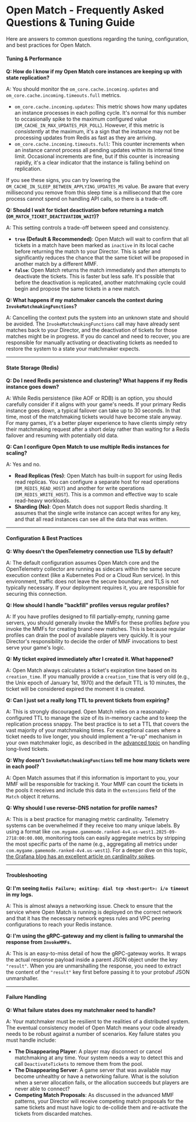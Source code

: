 # Open Match \- Frequently Asked Questions & Tuning Guide

Here are answers to common questions regarding the tuning, configuration, and best practices for Open Match.

#### **Tuning & Performance**

**Q: How do I know if my Open Match core instances are keeping up with state replication?**

A: You should monitor the `om_core.cache.incoming.updates` and `om_core.cache.incoming.timeouts.full` metrics.

* `om_core.cache.incoming.updates`: This metric shows how many updates an instance processes in each polling cycle. It's normal for this number to occasionally spike to the maximum configured value (`OM_CACHE_IN_MAX_UPDATES_PER_POLL`). However, if this metric is *consistently* at the maximum, it's a sign that the instance may not be processing updates from Redis as fast as they are arriving.  
* `om_core.cache.incoming.timeouts.full`: This counter increments when an instance cannot process all pending updates within its internal time limit. Occasional increments are fine, but if this counter is increasing rapidly, it's a clear indicator that the instance is falling behind on replication.

If you see these signs, you can try lowering the `OM_CACHE_IN_SLEEP_BETWEEN_APPLYING_UPDATES_MS` value. Be aware that every millisecond you remove from this sleep time is a millisecond that the core process cannot spend on handling API calls, so there is a trade-off.

**Q: Should I wait for ticket deactivation before returning a match (`OM_MATCH_TICKET_DEACTIVATION_WAIT`)?**

A: This setting controls a trade-off between speed and consistency.

* **`true` (Default & Recommended)**: Open Match will wait to confirm that all tickets in a match have been marked as `inactive` in its local cache before returning the match to your Director. This is safer and significantly reduces the chance that the same ticket will be proposed in another match by a different MMF.  
* **`false`**: Open Match returns the match immediately and *then* attempts to deactivate the tickets. This is faster but less safe. It's possible that before the deactivation is replicated, another matchmaking cycle could begin and propose the same tickets in a new match.

**Q: What happens if my matchmaker cancels the context during `InvokeMatchmakingFunctions`?**

A: Cancelling the context puts the system into an unknown state and should be avoided. The `InvokeMatchmakingFunctions` call may have already sent matches back to your Director, and the deactivation of tickets for those matches might be in progress. If you do cancel and need to recover, you are responsible for manually activating or deactivating tickets as needed to restore the system to a state your matchmaker expects.

---

#### **State Storage (Redis)**

**Q: Do I need Redis persistence and clustering? What happens if my Redis instance goes down?**

A: While Redis persistence (like AOF or RDB) is an option, you should carefully consider if it aligns with your game's needs. If your primary Redis instance goes down, a typical failover can take up to 30 seconds. In that time, most of the matchmaking tickets would have become stale anyway. For many games, it's a better player experience to have clients simply retry their matchmaking request after a short delay rather than waiting for a Redis failover and resuming with potentially old data.

**Q: Can I configure Open Match to use multiple Redis instances for scaling?**

A: Yes and no.

* **Read Replicas (Yes)**: Open Match has built-in support for using Redis read replicas. You can configure a separate host for read operations (`OM_REDIS_READ_HOST`) and another for write operations (`OM_REDIS_WRITE_HOST`). This is a common and effective way to scale read-heavy workloads.  
* **Sharding (No)**: Open Match does not support Redis sharding. It assumes that the single write instance can accept writes for any key, and that all read instances can see all the data that was written.

---

#### **Configuration & Best Practices**

**Q: Why doesn't the OpenTelemetry connection use TLS by default?**

A: The default configuration assumes Open Match core and the OpenTelemetry collector are running as sidecars within the same secure execution context (like a Kubernetes Pod or a Cloud Run service). In this environment, traffic does not leave the secure boundary, and TLS is not typically necessary. If your deployment requires it, you are responsible for securing this connection.

**Q: How should I handle "backfill" profiles versus regular profiles?**

A: If you have profiles designed to fill partially-empty, running game servers, you should generally invoke the MMFs for these profiles *before* you invoke the MMFs for creating brand-new matches. This is because regular profiles can drain the pool of available players very quickly. It is your Director's responsibility to decide the order of MMF invocations to best serve your game's logic.

**Q: My ticket expired immediately after I created it. What happened?**

A: Open Match always calculates a ticket's expiration time based on its `creation_time`. If you manually provide a `creation_time` that is very old (e.g., the Unix epoch of January 1st, 1970\) and the default TTL is 10 minutes, the ticket will be considered expired the moment it is created.

**Q: Can I just set a really long TTL to prevent tickets from expiring?**

A: This is strongly discouraged. Open Match relies on a reasonably-configured TTL to manage the size of its in-memory cache and to keep the replication process snappy. The best practice is to set a TTL that covers the vast majority of your matchmaking times. For exceptional cases where a ticket needs to live longer, you should implement a "re-up" mechanism in your own matchmaker logic, as described in the [advanced topic](ADVANCED.md) on handling long-lived tickets.

**Q: Why doesn't `InvokeMatchmakingFunctions` tell me how many tickets were in each pool?**

A: Open Match assumes that if this information is important to you, your MMF will be responsible for tracking it. Your MMF can count the tickets in the pools it receives and include this data in the `extensions` field of the `Match` object it returns.

**Q: Why should I use reverse-DNS notation for profile names?**

A: This is a best practice for managing metric cardinality. Telemetry systems can be overwhelmed if they receive too many unique labels. By using a format like `com.mygame.gamemode.ranked-4v4.us-west1.2025-09-2718:00:00.000`, monitoring tools can easily aggregate metrics by stripping the most specific parts of the name (e.g., aggregating all metrics under `com.mygame.gamemode.ranked-4v4.us-west1`). For a deeper dive on this topic, [the Grafana blog has an excellent article on cardinality spikes](https://grafana.com/blog/2022/02/15/what-are-cardinality-spikes-and-why-do-they-matter/).

---

#### **Troubleshooting**

**Q: I'm seeing `Redis Failure; exiting: dial tcp <host:port>: i/o timeout` in my logs.**

A: This is almost always a networking issue. Check to ensure that the service where Open Match is running is deployed on the correct network and that it has the necessary network egress rules and VPC peering configurations to reach your Redis instance.

**Q: I'm using the gRPC-gateway and my client is failing to unmarshal the response from `InvokeMMFs`.**

A: This is an easy-to-miss detail of how the gRPC-gateway works. It wraps the actual response payload inside a parent JSON object under the key `"result"`. When you are unmarshalling the response, you need to extract the content of the `"result"` key first before passing it to your protobuf JSON unmarshaller.

---

#### **Failure Handling**

**Q: What failure states does my matchmaker need to handle?**

A: Your matchmaker must be resilient to the realities of a distributed system. The eventual consistency model of Open Match means your code already needs to be robust against a number of scenarios. Key failure states you must handle include:

* **The Disappearing Player**: A player may disconnect or cancel matchmaking at any time. Your system needs a way to detect this and call `DeactivateTickets` to remove them from the pool.  
* **The Disappearing Server**: A game server that was available may become unhealthy or have a networking failure. What is the solution when a server allocation fails, or the allocation succeeds but players are never able to connect?  
* **Competing Match Proposals**: As discussed in the advanced MMF patterns, your Director will receive competing match proposals for the same tickets and must have logic to de-collide them and re-activate the tickets from discarded matches.


